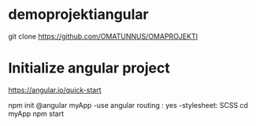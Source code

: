 # demoprojektiangular

git clone https://github.com/OMATUNNUS/OMAPROJEKTI

# Initialize angular project
https://angular.io/quick-start

npm init @angular myApp
-use angular routing : yes
-stylesheet: SCSS
cd myApp
npm start
